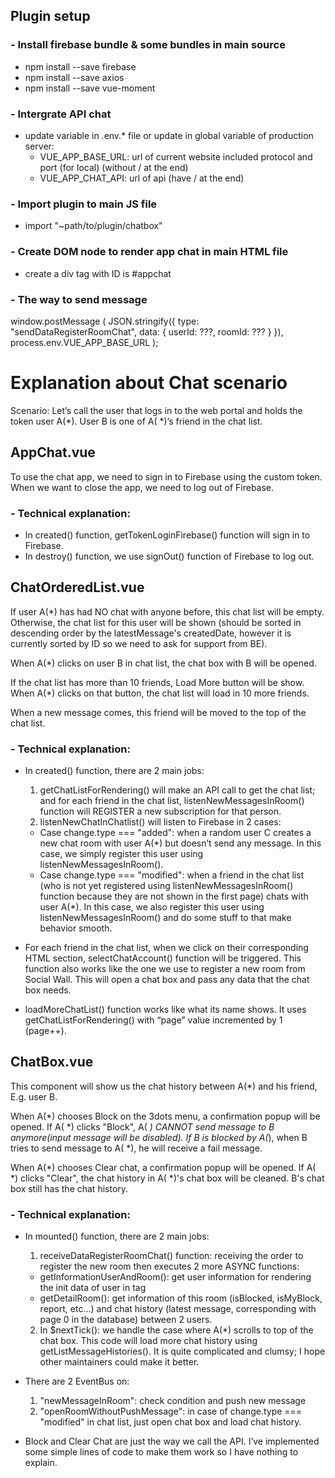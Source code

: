 ## Plugin setup

### - Install firebase bundle & some bundles in main source

- npm install --save firebase
- npm install --save axios
- npm install --save vue-moment

### - Intergrate API chat

- update variable in .env.\* file or update in global variable of production server:
  - VUE_APP_BASE_URL: url of current website included protocol and port (for local) (without / at the end)
  - VUE_APP_CHAT_API: url of api (have / at the end)

### - Import plugin to main JS file

- import "~path/to/plugin/chatbox"

### - Create DOM node to render app chat in main HTML file

- create a div tag with ID is #appchat

### - The way to send message

window.postMessage (
  JSON.stringify({
    type: "sendDataRegisterRoomChat",
    data: { userId: ???, roomId: ??? }
  }),
  process.env.VUE_APP_BASE_URL
);

# Explanation about Chat scenario
Scenario: Let’s call the user that logs in to the web portal and holds the token user A(*). User B is one of A( *)’s friend in the chat list.

## AppChat.vue
To use the chat app, we need to sign in to Firebase using the custom token. When we want to close the app, we need to log out of Firebase.

### - Technical explanation:
- In created() function, getTokenLoginFirebase() function will sign in to Firebase.
- In destroy() function, we use signOut() function of Firebase to log out.

## ChatOrderedList.vue
If user A(*) has had NO chat with anyone before, this chat list will be empty. Otherwise, the chat list for this user will be shown (should be sorted in descending order by the latestMessage's createdDate, however it is currently sorted by ID so we need to ask for support from BE).

When A(*) clicks on user B in chat list, the chat box with B will be opened.

If the chat list has more than 10 friends, Load More button will be show. When A(*) clicks on that button, the chat list will load in 10 more friends.

When a new message comes, this friend will be moved to the top of the chat list.

### - Technical explanation:
- In created() function, there are 2 main jobs: 
  1. getChatListForRendering() will make an API call to get the chat list; and for each friend in the chat list, listenNewMessagesInRoom() function will REGISTER a new subscription for that person.
  2. listenNewChatInChatlist() will listen to Firebase in 2 cases: 
    - Case change.type === "added": when a random user C creates a new chat room with user A(*) but doesn’t send any message. In this case, we simply register this user using listenNewMessagesInRoom().
    - Case change.type === "modified": when a friend in the chat list (who is not yet registered using listenNewMessagesInRoom() function because they are not shown in the first page) chats with user A(*). In this case, we also register this user using listenNewMessagesInRoom() and do some stuff to that make behavior smooth.

- For each friend in the chat list, when we click on their corresponding HTML section, selectChatAccount() function will be triggered. This function also works like the one we use to register a new room from Social Wall. This will open a chat box and pass any data that the chat box needs.

- loadMoreChatList() function works like what its name shows. It uses getChatListForRendering() with “page” value incremented by 1 (page++).

## ChatBox.vue
This component will show us the chat history between A(*) and his friend, E.g. user B.

When A(*) chooses Block on the 3dots menu, a confirmation popup will be opened. If A( *) clicks "Block", A( *) CANNOT send message to B anymore(input message will be disabled).
If B is blocked by A(*), when B tries to send message to A( *), he will receive a fail message.

When A(*) chooses Clear chat, a confirmation popup will be opened. If A( *) clicks "Clear", the chat history in A( *)'s chat box will be cleaned. B's chat box still has the chat history.

### - Technical explanation:
- In mounted() function, there are 2 main jobs:
  1. receiveDataRegisterRoomChat() function: receiving the order to register the new room then executes 2 more ASYNC functions:
  - getInformationUserAndRoom(): get user information for rendering the init data of user in tag <div class="chatframe__init">
  - getDetailRoom(): get information of this room (isBlocked, isMyBlock, report, etc...) and chat history (latest message, corresponding with page 0 in the database) between 2 users.
  2. In $nextTick(): we handle the case where A(*) scrolls to top of the chat box. This code will load more chat history using getListMessageHistories(). It is quite complicated and clumsy; I hope other maintainers could make it better.

- There are 2 EventBus on:
  1. "newMessageInRoom": check condition and push new message
  2. "openRoomWithoutPushMessage": in case of change.type === "modified" in chat list, just open chat box and load chat history.

- Block and Clear Chat are just the way we call the API. I’ve implemented some simple lines of code to make them work so I have nothing to explain.
